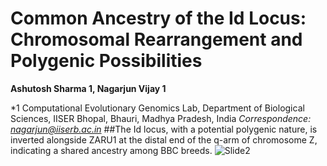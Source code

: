 # Common Ancestry of the Id Locus: Chromosomal Rearrangement and Polygenic Possibilities

**Ashutosh Sharma 1, Nagarjun Vijay 1**

*1 Computational Evolutionary Genomics Lab, Department of Biological Sciences, IISER Bhopal, Bhauri, Madhya Pradesh, India *Correspondence: nagarjun@iiserb.ac.in*
##The Id locus, with a potential polygenic nature, is inverted alongside ZARU1 at the distal end of the q-arm of chromosome Z, indicating a shared ancestry among BBC breeds.
![Slide2](https://github.com/user-attachments/assets/d27173cd-7918-456e-8e46-a45c4756d9e4)
